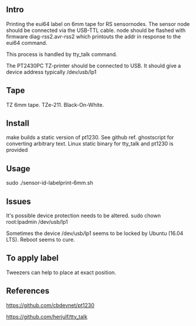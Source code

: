 Intro
-----
Printing the eui64 label on 6mm tape for RS sensornodes.
The sensor node should be connected via the USB-TTL cable.
node should be flashed with firmware diag-rss2.avr-rss2
which printouts the addr in response to the eui64 command.

This process is handled by tty_talk command.

The PT2430PC TZ-printer should be connected to USB. It should
give a device address typically /dev/usb/lp1

Tape
----
TZ 6mm tape. TZe-211. Black-On-White.

Install
-------
make builds a static version of pt1230. See github ref.
ghostscript for converting arbitrary text.
Linux static binary for tty_talk and pt1230 is provided
	
Usage
------
sudo ./sensor-id-labelprint-6mm.sh

Issues
------
It's possible device protection needs to be altered.
sudo chown root:lpadmin /dev/usb/lp1

Sometimes the device /dev/usb/lp1 seems to be locked
by Ubuntu (16.04 LTS). Reboot seems to cure.


To apply label
--------------
Tweezers can help to place at exact position.

References
 ----------
https://github.com/cbdevnet/pt1230

https://github.com/herjulf/tty_talk
